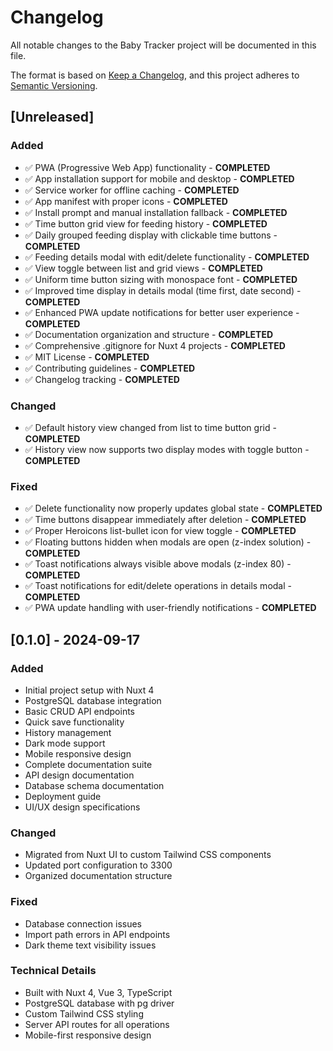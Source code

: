 # Changelog

All notable changes to the Baby Tracker project will be documented in this file.

The format is based on [Keep a Changelog](https://keepachangelog.com/en/1.0.0/),
and this project adheres to [Semantic Versioning](https://semver.org/spec/v2.0.0.html).

## [Unreleased]

### Added
- ✅ PWA (Progressive Web App) functionality - **COMPLETED**
- ✅ App installation support for mobile and desktop - **COMPLETED**
- ✅ Service worker for offline caching - **COMPLETED**
- ✅ App manifest with proper icons - **COMPLETED**
- ✅ Install prompt and manual installation fallback - **COMPLETED**
- ✅ Time button grid view for feeding history - **COMPLETED**
- ✅ Daily grouped feeding display with clickable time buttons - **COMPLETED**
- ✅ Feeding details modal with edit/delete functionality - **COMPLETED**
- ✅ View toggle between list and grid views - **COMPLETED**
- ✅ Uniform time button sizing with monospace font - **COMPLETED**
- ✅ Improved time display in details modal (time first, date second) - **COMPLETED**
- ✅ Enhanced PWA update notifications for better user experience - **COMPLETED**
- ✅ Documentation organization and structure - **COMPLETED**
- ✅ Comprehensive .gitignore for Nuxt 4 projects - **COMPLETED**
- ✅ MIT License - **COMPLETED**
- ✅ Contributing guidelines - **COMPLETED**
- ✅ Changelog tracking - **COMPLETED**

### Changed
- ✅ Default history view changed from list to time button grid - **COMPLETED**
- ✅ History view now supports two display modes with toggle button - **COMPLETED**

### Fixed
- ✅ Delete functionality now properly updates global state - **COMPLETED**
- ✅ Time buttons disappear immediately after deletion - **COMPLETED**
- ✅ Proper Heroicons list-bullet icon for view toggle - **COMPLETED**
- ✅ Floating buttons hidden when modals are open (z-index solution) - **COMPLETED**
- ✅ Toast notifications always visible above modals (z-index 80) - **COMPLETED**
- ✅ Toast notifications for edit/delete operations in details modal - **COMPLETED**
- ✅ PWA update handling with user-friendly notifications - **COMPLETED**

## [0.1.0] - 2024-09-17

### Added
- Initial project setup with Nuxt 4
- PostgreSQL database integration
- Basic CRUD API endpoints
- Quick save functionality
- History management
- Dark mode support
- Mobile responsive design
- Complete documentation suite
- API design documentation
- Database schema documentation
- Deployment guide
- UI/UX design specifications

### Changed
- Migrated from Nuxt UI to custom Tailwind CSS components
- Updated port configuration to 3300
- Organized documentation structure

### Fixed
- Database connection issues
- Import path errors in API endpoints
- Dark theme text visibility issues

### Technical Details
- Built with Nuxt 4, Vue 3, TypeScript
- PostgreSQL database with pg driver
- Custom Tailwind CSS styling
- Server API routes for all operations
- Mobile-first responsive design
